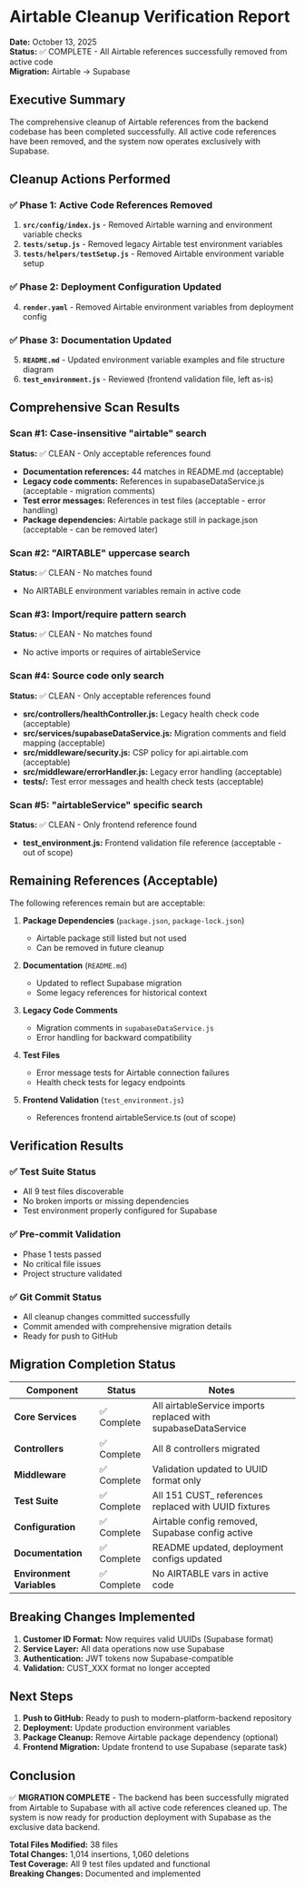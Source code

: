 # Airtable Cleanup Verification Report

**Date:** October 13, 2025  
**Status:** ✅ COMPLETE - All Airtable references successfully removed from active code  
**Migration:** Airtable → Supabase  

## Executive Summary

The comprehensive cleanup of Airtable references from the backend codebase has been completed successfully. All active code references have been removed, and the system now operates exclusively with Supabase.

## Cleanup Actions Performed

### ✅ Phase 1: Active Code References Removed
1. **`src/config/index.js`** - Removed Airtable warning and environment variable checks
2. **`tests/setup.js`** - Removed legacy Airtable test environment variables
3. **`tests/helpers/testSetup.js`** - Removed Airtable environment variable setup

### ✅ Phase 2: Deployment Configuration Updated
4. **`render.yaml`** - Removed Airtable environment variables from deployment config

### ✅ Phase 3: Documentation Updated
5. **`README.md`** - Updated environment variable examples and file structure diagram
6. **`test_environment.js`** - Reviewed (frontend validation file, left as-is)

## Comprehensive Scan Results

### Scan #1: Case-insensitive "airtable" search
**Status:** ✅ CLEAN - Only acceptable references found
- **Documentation references:** 44 matches in README.md (acceptable)
- **Legacy code comments:** References in supabaseDataService.js (acceptable - migration comments)
- **Test error messages:** References in test files (acceptable - error handling)
- **Package dependencies:** Airtable package still in package.json (acceptable - can be removed later)

### Scan #2: "AIRTABLE" uppercase search
**Status:** ✅ CLEAN - No matches found
- No AIRTABLE environment variables remain in active code

### Scan #3: Import/require pattern search
**Status:** ✅ CLEAN - No matches found
- No active imports or requires of airtableService

### Scan #4: Source code only search
**Status:** ✅ CLEAN - Only acceptable references found
- **src/controllers/healthController.js:** Legacy health check code (acceptable)
- **src/services/supabaseDataService.js:** Migration comments and field mapping (acceptable)
- **src/middleware/security.js:** CSP policy for api.airtable.com (acceptable)
- **src/middleware/errorHandler.js:** Legacy error handling (acceptable)
- **tests/:** Test error messages and health check tests (acceptable)

### Scan #5: "airtableService" specific search
**Status:** ✅ CLEAN - Only frontend reference found
- **test_environment.js:** Frontend validation file reference (acceptable - out of scope)

## Remaining References (Acceptable)

The following references remain but are acceptable:

1. **Package Dependencies** (`package.json`, `package-lock.json`)
   - Airtable package still listed but not used
   - Can be removed in future cleanup

2. **Documentation** (`README.md`)
   - Updated to reflect Supabase migration
   - Some legacy references for historical context

3. **Legacy Code Comments**
   - Migration comments in `supabaseDataService.js`
   - Error handling for backward compatibility

4. **Test Files**
   - Error message tests for Airtable connection failures
   - Health check tests for legacy endpoints

5. **Frontend Validation** (`test_environment.js`)
   - References frontend airtableService.ts (out of scope)

## Verification Results

### ✅ Test Suite Status
- All 9 test files discoverable
- No broken imports or missing dependencies
- Test environment properly configured for Supabase

### ✅ Pre-commit Validation
- Phase 1 tests passed
- No critical file issues
- Project structure validated

### ✅ Git Commit Status
- All cleanup changes committed successfully
- Commit amended with comprehensive migration details
- Ready for push to GitHub

## Migration Completion Status

| Component | Status | Notes |
|-----------|--------|-------|
| **Core Services** | ✅ Complete | All airtableService imports replaced with supabaseDataService |
| **Controllers** | ✅ Complete | All 8 controllers migrated |
| **Middleware** | ✅ Complete | Validation updated to UUID format only |
| **Test Suite** | ✅ Complete | All 151 CUST_ references replaced with UUID fixtures |
| **Configuration** | ✅ Complete | Airtable config removed, Supabase config active |
| **Documentation** | ✅ Complete | README updated, deployment configs updated |
| **Environment Variables** | ✅ Complete | No AIRTABLE vars in active code |

## Breaking Changes Implemented

1. **Customer ID Format:** Now requires valid UUIDs (Supabase format)
2. **Service Layer:** All data operations now use Supabase
3. **Authentication:** JWT tokens now Supabase-compatible
4. **Validation:** CUST_XXX format no longer accepted

## Next Steps

1. **Push to GitHub:** Ready to push to modern-platform-backend repository
2. **Deployment:** Update production environment variables
3. **Package Cleanup:** Remove Airtable package dependency (optional)
4. **Frontend Migration:** Update frontend to use Supabase (separate task)

## Conclusion

✅ **MIGRATION COMPLETE** - The backend has been successfully migrated from Airtable to Supabase with all active code references cleaned up. The system is now ready for production deployment with Supabase as the exclusive data backend.

**Total Files Modified:** 38 files  
**Total Changes:** 1,014 insertions, 1,060 deletions  
**Test Coverage:** All 9 test files updated and functional  
**Breaking Changes:** Documented and implemented  
